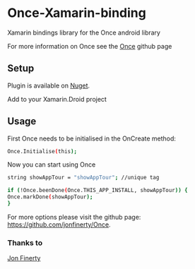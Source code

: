 # Once-Xamarin-binding

Xamarin bindings library for the Once android library

For more information on Once see the [Once] github page
## Setup
Plugin is available on [Nuget].

Add to your Xamarin.Droid project
## Usage
First Once needs to be initialised in the OnCreate method:
```sh
Once.Initialise(this);
```
Now you can start using Once
```sh
string showAppTour = "showAppTour"; //unique tag

if (!Once.beenDone(Once.THIS_APP_INSTALL, showAppTour)) {
Once.markDone(showAppTour);
}
```
For more options please visit the github page: https://github.com/jonfinerty/Once.
### Thanks to
[Jon Finerty]

[Nuget]: <https://www.nuget.org/packages/Xam.Plugins.Android.Once/0.5.0>
[Once]: <https://github.com/jonfinerty/Once>
[Jon Finerty]: <https://github.com/jonfinerty>

